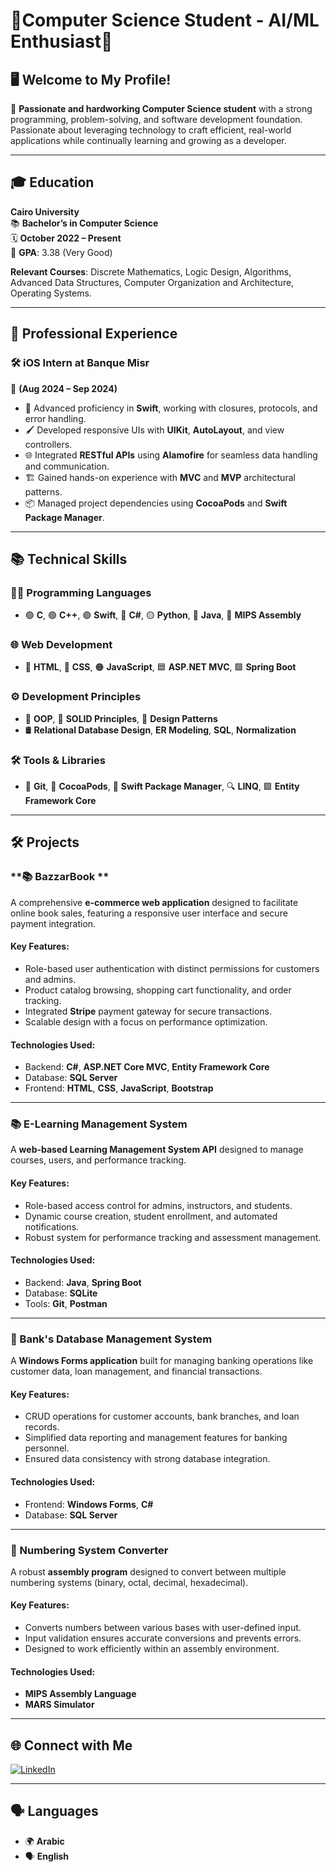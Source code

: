 # 🌟**Computer Science Student - AI/ML Enthusiast**👋

## 🖥️ **Welcome to My Profile!**

💼 **Passionate and hardworking Computer Science student** with a strong programming, problem-solving, and software development foundation. Passionate about leveraging technology to craft efficient, real-world applications while continually learning and growing as a developer.

---

## 🎓 **Education**

**Cairo University**  
📚 **Bachelor’s in Computer Science**  
🗓️ **October 2022 – Present**  
🎯 **GPA**: 3.38 (Very Good)

**Relevant Courses**: Discrete Mathematics, Logic Design, Algorithms, Advanced Data Structures, Computer Organization and Architecture, Operating Systems.

---

## 💼 **Professional Experience**

### 🛠 **iOS Intern at Banque Misr**  
📅 **(Aug 2024 – Sep 2024)**  
- 🚀 Advanced proficiency in **Swift**, working with closures, protocols, and error handling.  
- 🖌 Developed responsive UIs with **UIKit**, **AutoLayout**, and view controllers.  
- 🌐 Integrated **RESTful APIs** using **Alamofire** for seamless data handling and communication.  
- 🏗️ Gained hands-on experience with **MVC** and **MVP** architectural patterns.  
- 📦 Managed project dependencies using **CocoaPods** and **Swift Package Manager**.

---

## 📚 **Technical Skills**

### **👨‍💻 Programming Languages**
- 🟢 **C**, 🟢 **C++**, 🟣 **Swift**, 🔵 **C#**, 🟡 **Python**, 🔴 **Java**, 🔵 **MIPS Assembly**

### **🌐 Web Development**
- 🌟 **HTML**, 🎨 **CSS**, 🟠 **JavaScript**, 🟦 **ASP.NET MVC**, 🟪 **Spring Boot**

### **⚙️ Development Principles**
- 📐 **OOP**, 🎯 **SOLID Principles**, 🧩 **Design Patterns**  
- 🛢️ **Relational Database Design**, **ER Modeling**, **SQL**, **Normalization**

### **🛠️ Tools & Libraries**
- 📂 **Git**, 🍫 **CocoaPods**, 🚀 **Swift Package Manager**, 🔍 **LINQ**, 🟩 **Entity Framework Core**

---

## 🛠️ **Projects**

### **📚 BazzarBook **  
A comprehensive **e-commerce web application** designed to facilitate online book sales, featuring a responsive user interface and secure payment integration.  

#### Key Features:
- Role-based user authentication with distinct permissions for customers and admins.  
- Product catalog browsing, shopping cart functionality, and order tracking.  
- Integrated **Stripe** payment gateway for secure transactions.  
- Scalable design with a focus on performance optimization.

#### Technologies Used:
- Backend: **C#**, **ASP.NET Core MVC**, **Entity Framework Core**  
- Database: **SQL Server**  
- Frontend: **HTML**, **CSS**, **JavaScript**, **Bootstrap**

---

### **📚 E-Learning Management System**  
A **web-based Learning Management System API** designed to manage courses, users, and performance tracking.  

#### Key Features:
- Role-based access control for admins, instructors, and students.  
- Dynamic course creation, student enrollment, and automated notifications.  
- Robust system for performance tracking and assessment management.

#### Technologies Used:
- Backend: **Java**, **Spring Boot**  
- Database: **SQLite**  
- Tools: **Git**, **Postman**

---

### **💼 Bank's Database Management System**  
A **Windows Forms application** built for managing banking operations like customer data, loan management, and financial transactions.  

#### Key Features:
- CRUD operations for customer accounts, bank branches, and loan records.  
- Simplified data reporting and management features for banking personnel.  
- Ensured data consistency with strong database integration.

#### Technologies Used:
- Frontend: **Windows Forms**, **C#**  
- Database: **SQL Server**

---

### **📐 Numbering System Converter**  
A robust **assembly program** designed to convert between multiple numbering systems (binary, octal, decimal, hexadecimal).  

#### Key Features:
- Converts numbers between various bases with user-defined input.  
- Input validation ensures accurate conversions and prevents errors.  
- Designed to work efficiently within an assembly environment.

#### Technologies Used:
- **MIPS Assembly Language**  
- **MARS Simulator**

---

## 🌐 **Connect with Me**

[![LinkedIn](https://img.shields.io/badge/LinkedIn-Ahmed%20Nasser-blue?style=for-the-badge&logo=linkedin&logoColor=white)](https://linkedin.com/in/ahmed-nasser-91aab6279)

---

## 🗣️ **Languages**

- 🌍 **Arabic**  
- 🗣️ **English**

